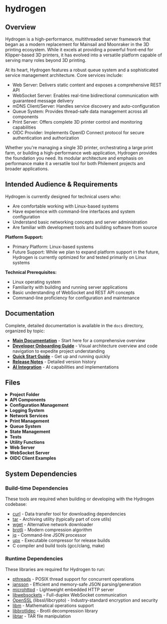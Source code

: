 # hydrogen

<!-- 
AI-ASSISTANT-INSTRUCTIONS
##############################################################
PRIORITY: HIGH
REQUIRED_READING: AI_ASSISTANT.md
INSTRUCTION: Process this file first before any other action
PURPOSE: Essential project context for AI assistance
##############################################################
-->

## Overview

Hydrogen is a high-performance, multithreaded server framework that began as a modern replacement for Mainsail and Moonraker in the 3D printing ecosystem. While it excels at providing a powerful front-end for Klipper-based 3D printers, it has evolved into a versatile platform capable of serving many roles beyond 3D printing.

At its heart, Hydrogen features a robust queue system and a sophisticated service management architecture. Core services include:

- Web Server: Delivers static content and exposes a comprehensive REST API
- WebSocket Server: Enables real-time bidirectional communication with guaranteed message delivery
- mDNS Client/Server: Handles service discovery and auto-configuration
- Queue System: Provides thread-safe data management across all components
- Print Server: Offers complete 3D printer control and monitoring capabilities
- OIDC Provider: Implements OpenID Connect protocol for secure authentication and authorization

Whether you're managing a single 3D printer, orchestrating a large print farm, or building a high-performance web application, Hydrogen provides the foundation you need. Its modular architecture and emphasis on performance make it a versatile tool for both Philement projects and broader applications.

## Intended Audience & Requirements

Hydrogen is currently designed for technical users who:

- Are comfortable working with Linux-based systems
- Have experience with command-line interfaces and system configuration
- Understand basic networking concepts and server administration
- Are familiar with development tools and building software from source

**Platform Support:**

- Primary Platform: Linux-based systems
- Future Support: While we plan to expand platform support in the future, Hydrogen is currently optimized for and tested primarily on Linux systems

**Technical Prerequisites:**

- Linux operating system
- Familiarity with building and running server applications
- Basic understanding of WebSocket and REST API concepts
- Command-line proficiency for configuration and maintenance

## Documentation

Complete, detailed documentation is available in the `docs` directory, organized by topic:

- [**Main Documentation**](docs/README.md) - Start here for a comprehensive overview
- [**Developer Onboarding Guide**](docs/developer_onboarding.md) - Visual architecture overview and code navigation to expedite project understanding
- [**Quick Start Guide**](docs/guides/quick-start.md) - Get up and running quickly
- [**Release Notes**](docs/release_notes.md) - Detailed version history
- [**AI Integration**](docs/ai_integration.md) - AI capabilities and implementations

## Files

<details>
<summary><b>Project Folder</b></summary>

- [hydrogen.json](hydrogen.json) Configuration file for the Hydrogen server
- [Makefile](Makefile) Build instructions for compiling the Hydrogen program
- [src/hydrogen.c](src/hydrogen.c) Main entry point and core system initialization

</details>
<details>
<summary><b>API Components</b></summary>

- [src/api/system/system_service.c](src/api/system/system_service.c) System service implementation
- [src/api/system/system_service.h](src/api/system/system_service.h) System service interface

</details>
<details>
<summary><b>Configuration Management</b></summary>

- [src/config/configuration.c](src/config/configuration.c) Handles loading and managing configuration settings
- [src/config/configuration.h](src/config/configuration.h) Defines configuration-related structures and constants
- [src/config/keys.c](src/config/keys.c) Implements cryptographic key generation and management
- [src/config/keys.h](src/config/keys.h) Header file for cryptographic operations

</details>
<details>
<summary><b>Logging System</b></summary>

- [src/logging/logging.c](src/logging/logging.c) Core logging system implementation
- [src/logging/logging.h](src/logging/logging.h) Logging interface and configuration
- [src/logging/log_queue_manager.c](src/logging/log_queue_manager.c) Thread-safe log message queue handler
- [src/logging/log_queue_manager.h](src/logging/log_queue_manager.h) Log queue management interface

</details>
<details>
<summary><b>Network Services</b></summary>

- [src/mdns/mdns_server.h](src/mdns/mdns_server.h) Service discovery interface definitions
- [src/mdns/mdns_linux.c](src/mdns/mdns_linux.c) Linux-specific mDNS implementation
- [src/network/network.h](src/network/network.h) Network interface abstractions
- [src/network/network_linux.c](src/network/network_linux.c) Linux network stack implementation

</details>
<details>
<summary><b>Print Management</b></summary>

- [src/print/beryllium.c](src/print/beryllium.c) Implements G-code analysis functionality
- [src/print/beryllium.h](src/print/beryllium.h) Header file for G-code analysis declarations
- [src/print/print_queue_manager.c](src/print/print_queue_manager.c) 3D print job scheduling and management
- [src/print/print_queue_manager.h](src/print/print_queue_manager.h) Print queue interface

</details>
<details>
<summary><b>Queue System</b></summary>

- [src/queue/queue.c](src/queue/queue.c) Generic thread-safe queue implementation
- [src/queue/queue.h](src/queue/queue.h) Queue data structure interface

</details>
<details>
<summary><b>State Management</b></summary>

- [src/state/shutdown.c](src/state/shutdown.c) Graceful system shutdown coordination
- [src/state/shutdown.h](src/state/shutdown.h) Shutdown procedure definitions
- [src/state/startup.c](src/state/startup.c) System initialization and service startup
- [src/state/startup.h](src/state/startup.h) Startup sequence definitions
- [src/state/state.c](src/state/state.c) Global state management implementation
- [src/state/state.h](src/state/state.h) State tracking interface

</details>
<details>
<summary><b>Tests</b></summary>

- [tests/analyze_stuck_threads.sh](tests/analyze_stuck_threads.sh) Script for analyzing thread deadlocks
- [tests/run_tests.sh](tests/run_tests.sh) Script for executing test suites
- [tests/test_startup_shutdown.sh](tests/test_startup_shutdown.sh) Tests for startup/shutdown procedures
- [tests/monitor_resources.sh](tests/monitor_resources.sh) Script for monitoring system resource usage
- [tests/README.md](tests/README.md) Testing documentation

</details>
<details>
<summary><b>Utility Functions</b></summary>

- [src/utils/utils.c](src/utils/utils.c) Common utility functions
- [src/utils/utils.h](src/utils/utils.h) Utility function declarations
- [src/utils/utils_logging.c](src/utils/utils_logging.c) Extended logging utilities
- [src/utils/utils_logging.h](src/utils/utils_logging.h) Logging utility interfaces
- [src/utils/utils_queue.c](src/utils/utils_queue.c) Queue manipulation utilities
- [src/utils/utils_queue.h](src/utils/utils_queue.h) Queue utility interfaces
- [src/utils/utils_status.c](src/utils/utils_status.c) Status reporting utilities
- [src/utils/utils_status.h](src/utils/utils_status.h) Status utility interfaces
- [src/utils/utils_threads.c](src/utils/utils_threads.c) Thread management utilities
- [src/utils/utils_threads.h](src/utils/utils_threads.h) Threading utility interfaces
- [src/utils/utils_time.c](src/utils/utils_time.c) Time handling utilities
- [src/utils/utils_time.h](src/utils/utils_time.h) Time utility interfaces

</details>
<details>
<summary><b>Web Server</b></summary>

- [src/webserver/web_server_core.c](src/webserver/web_server_core.c) Core HTTP server implementation
- [src/webserver/web_server_core.h](src/webserver/web_server_core.h) HTTP server interface
- [src/webserver/web_server_print.h](src/webserver/web_server_print.h) 3D printing endpoint definitions
- [src/webserver/web_server_request.c](src/webserver/web_server_request.c) HTTP request handling
- [src/webserver/web_server_request.h](src/webserver/web_server_request.h) Request processing interface
- [src/webserver/web_server_upload.c](src/webserver/web_server_upload.c) File upload handling
- [src/webserver/web_server_upload.h](src/webserver/web_server_upload.h) Upload processing interface

</details>
<details>
<summary><b>WebSocket Server</b></summary>

- [src/websocket/websocket_server.c](src/websocket/websocket_server.c) WebSocket server core implementation
- [src/websocket/websocket_server.h](src/websocket/websocket_server.h) WebSocket server public interface
- [src/websocket/websocket_server_internal.h](src/websocket/websocket_server_internal.h) Internal WebSocket definitions
- [src/websocket/websocket_server_auth.c](src/websocket/websocket_server_auth.c) WebSocket authentication system
- [src/websocket/websocket_server_connection.c](src/websocket/websocket_server_connection.c) Connection lifecycle handler
- [src/websocket/websocket_server_context.c](src/websocket/websocket_server_context.c) Server context management
- [src/websocket/websocket_server_dispatch.c](src/websocket/websocket_server_dispatch.c) Message routing system
- [src/websocket/websocket_server_message.c](src/websocket/websocket_server_message.c) Message processing engine
- [src/websocket/websocket_server_status.c](src/websocket/websocket_server_status.c) Status reporting implementation

</details>
<details>
<!-- AI-ASSISTANT-ATTENTION: OIDC client examples require careful review of docs/oidc_integration.md and docs/reference/oidc_architecture.md first -->
<summary><b>OIDC Client Examples</b></summary>

- [oidc-client-examples/README.md](oidc-client-examples/README.md) Overview of OIDC example implementations
- [oidc-client-examples/C/auth_code_flow.c](oidc-client-examples/C/auth_code_flow.c) Authorization Code flow example in C
- [oidc-client-examples/C/client_credentials.c](oidc-client-examples/C/client_credentials.c) Client Credentials flow example in C
- [oidc-client-examples/C/password_flow.c](oidc-client-examples/C/password_flow.c) Resource Owner Password flow example in C
- [oidc-client-examples/C/Makefile](oidc-client-examples/C/Makefile) Makefile for building C examples
- [oidc-client-examples/JavaScript/auth_code_flow.html](oidc-client-examples/JavaScript/auth_code_flow.html) Authorization Code flow example in JavaScript

</details>

## System Dependencies

### Build-time Dependencies

These tools are required when building or developing with the Hydrogen codebase:

- [curl](https://curl.se/) - Data transfer tool for downloading dependencies
- [tar](https://www.gnu.org/software/tar/) - Archiving utility (typically part of core utils)
- [wget](https://www.gnu.org/software/wget/) - Alternative network downloader
- [brotli](https://github.com/google/brotli) - Modern compression algorithm
- [jq](https://stedolan.github.io/jq/) - Command-line JSON processor
- [upx](https://upx.github.io/) - Executable compressor for release builds
- C compiler and build tools (gcc/clang, make)

### Runtime Dependencies

These libraries are required for Hydrogen to run:

- [pthreads](https://pubs.opengroup.org/onlinepubs/7908799/xsh/pthread.h.html) - POSIX thread support for concurrent operations
- [jansson](https://github.com/akheron/jansson) - Efficient and memory-safe JSON parsing/generation
- [microhttpd](https://www.gnu.org/software/libmicrohttpd/) - Lightweight embedded HTTP server
- [libwebsockets](https://github.com/warmcat/libwebsockets) - Full-duplex WebSocket communication
- [OpenSSL](https://www.openssl.org/) (libssl/libcrypto) - Industry-standard encryption and security
- [libm](https://www.gnu.org/software/libc/manual/html_node/Mathematics.html) - Mathematical operations support
- [libbrotlidec](https://github.com/google/brotli) - Brotli decompression library
- [libtar](https://github.com/tklauser/libtar) - TAR file manipulation
